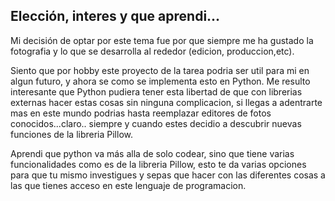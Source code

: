 ## Elección, interes y que aprendi...
Mi decisión de optar por este tema fue por que siempre me ha gustado la fotografia y lo que se desarrolla al rededor (edicion, produccion,etc).

Siento que por hobby este proyecto de la tarea podria ser util para mi en algun futuro, y ahora se como se implementa esto en Python.
Me resulto interesante que Python pudiera tener esta libertad de que con librerias externas hacer estas cosas sin ninguna complicacion, si llegas a adentrarte mas en este mundo podrias hasta reemplazar editores de fotos conocidos...claro.. siempre y cuando estes decidio a descubrir nuevas funciones de la libreria Pillow.

Aprendi que python va más alla de solo codear, sino que tiene varias funcionalidades como es de la libreria Pillow, esto te da varias opciones para que tu mismo investigues y sepas que hacer con las diferentes cosas a las que tienes acceso en este lenguaje de programacion.
